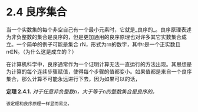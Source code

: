 # 2.4 良序集合

当一个实数集的每个非空自己有一个最小元素时，它就是_良序的_。良序原理表述为非负整数的集合是良序的，但是更加通用的良序原理也对许多其它实数集合成立。一个简单的例子可能是集合 rN，形式为rn的数字，其中r是一个正实数且n∈N。（为什么这是成立的？）

在计算机科学中，良序通常作为一个证明计算无法一直运行的方法出现。其思想是为计算的每个连续步骤赋值，使得每个步骤的值都变小。如果值都是来自一个良序集合，那么计算不可能永远进行下去，因为如果可以的话，







**定理 2.4.1.** _对于任意非负整数n，大于等于n的整数集合是良序的。_

    该定理和良序原理一样显而易见，

